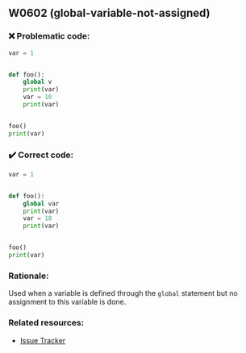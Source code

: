 ## W0602 (global-variable-not-assigned)

### :x: Problematic code:

```python
var = 1


def foo():
    global v
    print(var)
    var = 10
    print(var)


foo()
print(var)
```

### :heavy_check_mark: Correct code:

```python
var = 1


def foo():
    global var
    print(var)
    var = 10
    print(var)


foo()
print(var)
```

### Rationale:

Used when a variable is defined through the `global` statement but no
assignment to this variable is done.

### Related resources:

- [Issue Tracker](https://github.com/PyCQA/pylint/issues?q=is%3Aissue+%22global-variable-not-assigned%22+OR+%22W0602%22)
